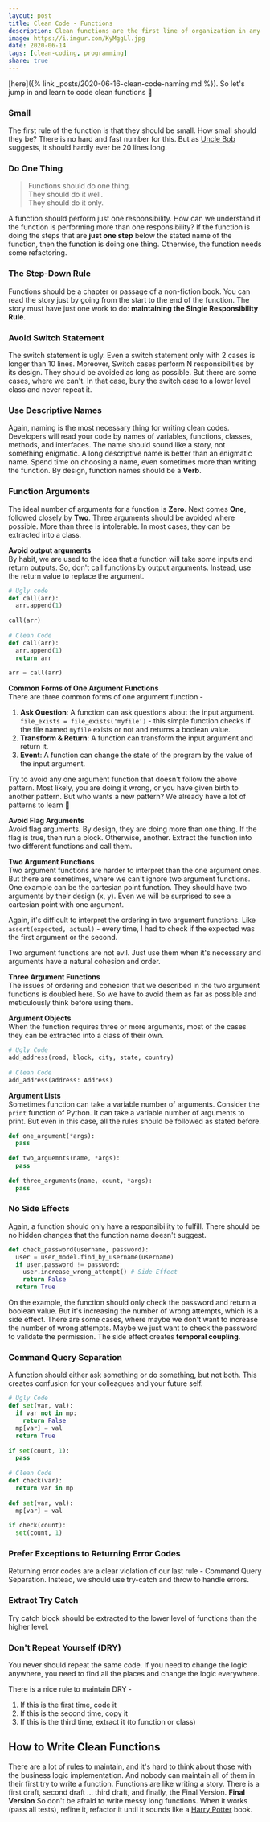 ```yaml
---  
layout: post  
title: Clean Code - Functions  
description: Clean functions are the first line of organization in any program...  
image: https://i.imgur.com/KyMggLl.jpg  
date: 2020-06-14  
tags: [clean-coding, programming]  
share: true  
---  
```

  
[here]({% link _posts/2020-06-16-clean-code-naming.md %}). So let's jump in and learn to code clean functions 🙏  
  
### Small  
The first rule of the function is that they should be small. How small should they be? There is no hard and fast number for this. But as [Uncle Bob](https://en.wikipedia.org/wiki/Robert_C._Martin) suggests, it should hardly ever be 20 lines long.  
  
### Do One Thing  
> Functions should do one thing.  
> They should do it well.  
> They should do it only.  
  
A function should perform just one responsibility. How can we understand if the function is performing more than one responsibility? If the function is doing the steps that are **just one step** below the stated name of the function, then the function is doing one thing. Otherwise, the function needs some refactoring.  
  
### The Step-Down Rule  
  
Functions should be a chapter or passage of a non-fiction book. You can read the story just by going from the start to the end of the function. The story must have just one work to do: **maintaining the Single Responsibility Rule**.  
  
### Avoid Switch Statement  
  
The switch statement is ugly. Even a switch statement only with 2 cases is longer than 10 lines. Moreover, Switch cases perform N responsibilities by its design. They should be avoided as long as possible. But there are some cases, where we can't. In that case, bury the switch case to a lower level class and never repeat it.  
  
### Use Descriptive Names  
  
Again, naming is the most necessary thing for writing clean codes. Developers will read your code by names of variables, functions, classes, methods, and interfaces. The name should sound like a story, not something enigmatic. A long descriptive name is better than an enigmatic name. Spend time on choosing a name, even sometimes more than writing the function. By design, function names should be a **Verb**.  
  
### Function Arguments  
  
The ideal number of arguments for a function is **Zero**. Next comes **One**, followed closely by **Two**. Three arguments should be avoided where possible. More than three is intolerable. In most cases, they can be extracted into a class.  
  
**Avoid output arguments**  
By habit, we are used to the idea that a function will take some inputs and return outputs. So, don't call functions by output arguments. Instead, use the return value to replace the argument.  
  
```python  
# Ugly code  
def call(arr):  
  arr.append(1)  
  
call(arr)  
  
# Clean Code  
def call(arr):  
  arr.append(1)  
  return arr  
  
arr = call(arr)  
```  
  
**Common Forms of One Argument Functions**  
There are three common forms of one argument function -  
  
1. **Ask Question**: A function can ask questions about the input argument. `file_exists = file_exists('myfile')` - this simple function checks if the file named `myfile` exists or not and returns a boolean value.  
2. **Transform & Return**: A function can transform the input argument and return it.  
3. **Event**: A function can change the state of the program by the value of the input argument.  
  
Try to avoid any one argument function that doesn't follow the above pattern. Most likely, you are doing it wrong, or you have given birth to another pattern. But who wants a new pattern? We already have a lot of patterns to learn 🤯  
  
**Avoid Flag Arguments**  
Avoid flag arguments. By design, they are doing more than one thing. If the flag is true, then run a block. Otherwise, another. Extract the function into two different functions and call them.  
  
**Two Argument Functions**  
Two argument functions are harder to interpret than the one argument ones. But there are sometimes, where we can't ignore two argument functions. One example can be the cartesian point function. They should have two arguments by their design (x, y). Even we will be surprised to see a cartesian point with one argument.  
  
Again, it's difficult to interpret the ordering in two argument functions. Like `assert(expected, actual)` - every time, I had to check if the expected was the first argument or the second.  
  
Two argument functions are not evil. Just use them when it's necessary and arguments have a natural cohesion and order.  
  
**Three Argument Functions**  
The issues of ordering and cohesion that we described in the two argument functions is doubled here. So we have to avoid them as far as possible and meticulously think before using them.  
  
**Argument Objects**  
When the function requires three or more arguments, most of the cases they can be extracted into a class of their own.  
  
```python  
# Ugly Code  
add_address(road, block, city, state, country)  
  
# Clean Code  
add_address(address: Address)  
```  
  
**Argument Lists**  
Sometimes function can take a variable number of arguments. Consider the `print` function of Python. It can take a variable number of arguments to print. But even in this case, all the rules should be followed as stated before.  
  
```python  
def one_argument(*args):  
  pass  
  
def two_arguemnts(name, *args):  
  pass  
    
def three_arguments(name, count, *args):  
  pass  
```  
  
### No Side Effects  
  
Again, a function should only have a responsibility to fulfill. There should be no hidden changes that the function name doesn't suggest.  
  
```python  
def check_password(username, password):  
  user = user_model.find_by_username(username)  
  if user.password != password:  
	user.increase_wrong_attempt() # Side Effect  
	return False  
  return True  
```  
  
On the example, the function should only check the password and return a boolean value. But it's increasing the number of wrong attempts, which is a side effect. There are some cases, where maybe we don't want to increase the number of wrong attempts. Maybe we just want to check the password to validate the permission. The side effect creates **temporal coupling**.  
  
### Command Query Separation  
  
A function should either ask something or do something, but not both. This creates confusion for your colleagues and your future self.  
  
```python  
# Ugly Code  
def set(var, val):  
  if var not in mp:  
	return False  
  mp[var] = val  
  return True  
  
if set(count, 1):  
  pass  
  
# Clean Code  
def check(var):  
  return var in mp  
  
def set(var, val):  
  mp[var] = val  
    
if check(count):  
  set(count, 1)  
```  
  
### Prefer Exceptions to Returning Error Codes  
  
Returning error codes are a clear violation of our last rule - Command Query Separation. Instead, we should use try-catch and throw to handle errors.  
  
### Extract Try Catch  
  
Try catch block should be extracted to the lower level of functions than the higher level.  
  
### Don't Repeat Yourself (DRY)  
  
You never should repeat the same code. If you need to change the logic anywhere, you need to find all the places and change the logic everywhere.  
  
There is a nice rule to maintain DRY -  
  
1. If this is the first time, code it  
2. If this is the second time, copy it  
3. If this is the third time, extract it (to function or class)  
  
## How to Write Clean Functions  
  
There are a lot of rules to maintain, and it's hard to think about those with the business logic implementation. And nobody can maintain all of them in their first try to write a function. Functions are like writing a story. There is a first draft, second draft ... third draft, and finally, the Final Version. **Final Version** So don't be afraid to write messy long functions. When it works (pass all tests), refine it, refactor it until it sounds like a [Harry Potter](https://en.wikipedia.org/wiki/Harry_Potter) book.  
